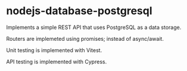 # nodejs-database-postgresql #

Implements a simple REST API that uses PostgreSQL as a data storage.

Routers are implemeted using promises; instead of async/await.

Unit testing is implemented with Vitest.

API testing is implemented with Cypress.
